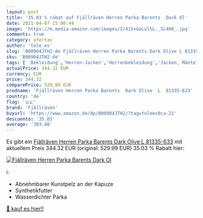 ```yaml
---
layout: post
title: '35.03 % rabat auf Fjällräven Herren Parka Barents  Dark Ol'
date: 2021-04-07 15:00:44
image: 'https://m.media-amazon.com/images/I/41S+GoLul5L._SL400_.jpg'
comments: true
category: ofertas
author: 'tole.es'
slug: 'B00904JTH2-de Fjällräven Herren Parka Barents Dark Olive L 81335-633'
sku: 'B00904JTH2-de'
tags: [ 'Bekleidung','Herren-Jacken','Herrenbekleidung','Jacken, Mäntel & Westen für Herren','fjällräven', ]
actualPrice: 344.32 EUR
currency: EUR
price: 344.32
comparePrice: 529.99 EUR
prodname: 'Fjällräven Herren Parka Barents  Dark Olive  L  81335-633'
country: 'de'
flag: '🇩🇪'
brand: 'Fjällräven'
buyurl: 'https://www.amazon.de/dp/B00904JTH2/?tag=tolees0ca-21'
descuento: '35.03'
average: '303.48'
---
```


Es gibt ein [Fjällräven Herren Parka Barents  Dark Olive  L  81335-633](https://www.amazon.de/dp/B00904JTH2/?tag=tolees0ca-21) mit aktuellem Preis 344.32 EUR (original: 529.99 EUR) 35.03 % Rabatt hier:

[![Fjällräven Herren Parka Barents  Dark Ol](https://m.media-amazon.com/images/I/41S+GoLul5L._SL400_.jpg)](https://www.amazon.de/dp/B00904JTH2/?tag=tolees0ca-21)

ℹ️:

- Abnehmbarer Kunstpelz an der Kapuze
- Synthetikfutter
- Wasserdichter Parka

[🛒 kauf es hier!!](https://www.amazon.de/dp/B00904JTH2/?tag=tolees0ca-21)
